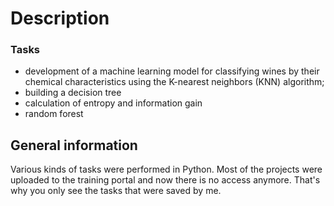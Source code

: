 # Description
### Tasks
- development of a machine learning model for classifying wines by their chemical characteristics using the K-nearest neighbors (KNN) algorithm;
- building a decision tree
- calculation of entropy and information gain
- random forest


## General information
  Various kinds of tasks were performed in Python. Most of the projects were uploaded to the training portal and now there is no access anymore. 
That's why you only see the tasks that were saved by me.




